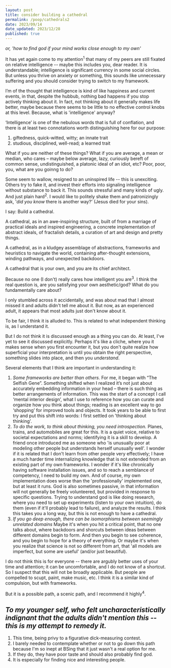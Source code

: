 ```yaml
---
layout: post
title: consider building a cathedral
permalink: /poop/cathedrals2
date: 2023/09/14
date_updated: 2023/12/28
published: true
---
```


_or, 'how to find god if your mind works close enough to my own'_


It has yet again come to my attention<sup>1</sup> that many of my peers are still fixated on relative intelligence -- maybe this includes you, dear reader. It is understandable; intelligence is significant currency in some social circles. But unless you thrive on anxiety or something, this sounds like unnecessary suffering and you should consider trying to switch to my framework.

I’m of the thought that intelligence is kind of like happiness and current events, in that, despite the hubbub, nothing bad happens if you stop actively thinking about it. In fact, not thinking about it generally makes life better, maybe because there seems to be little to no effective control knobs at this level. Because, what is 'intelligence' anyway? 

‘Intelligence’ is one of the nebulous words that is full of conflation, and there is at least two connotations worth distinguishing here for our purpose: 
1) giftedness, quick-witted, witty; an innate trait
2) studious, disciplined, well-read; a learned trait

What if you are neither of these things? What if you are average, a mean or median, who cares – maybe below average, lazy, curiously bereft of common sense, undistinguished, a platonic ideal of an idiot, etc? Poor, poor, you, what are you goinng to do?

Some seem to wallow, resigned to an uninspired life -- this is unexciting. Others try to fake it, and invest their efforts into signaling intelligence without substance to back it. This sounds stressful and many kinds of ugly. And just plain hard<sup>2</sup>. I would like to politely shake them and patronizingly ask, '_did you know_ there is another way?' (Jesus died for your sins).

I say: Build a cathedral.

A cathedral, as in an awe-inspiring structure, built of from a marriage of practical ideals and inspired engineering, a concrete implementation of abstract ideals, of fractalish details, a curation of art and design and pretty things. 

A cathedral, as in a kludgey assemblage of abstractions, frameworks and heuristics to navigate the world, containing after-thought extensions, winding pathways, and unexpected backdoors.  

A cathedral that is your own, and you are its chief architect.

Because no one (I don't) really cares how intelligent you are<sup>3</sup>. I think the real question is, are you satisfying your own aesthetic/god? What do you fundamentally care about? 

I only stumbled across it accidentally, and was about mad that I almost missed it and adults didn't tell me about it. But now, as an experienced adult, it appears that most adults just don't know about it.

To be fair, I think it is alluded to. This is related to what independent thinking is, as I understand it.

But I do not think it is discussed enough as a thing you can do. At least, I've yet to see it discussed explicitly. Perhaps it's like a cliche, where you it makes sense when you first encounter it, but you don't quite realize how superficial your interpretation is until you obtain the right perspective, something slides into place, and then you _understand_. 

Several elements that I think are important in understanding it:

1. *Some frameworks are better than others.* For me, it began with “The Selfish Gene”. Something shifted when I realized it’s not just about accurately embedding information in your head – there is such thing as better arrangements of information. This was the start of a concept I call ‘mental interior design’, what I use to reference how you can curate and organize how you think about things; reading is an excellent way to go ‘shopping’ for improved tools and objects. It took years to be able to first try and put this shift into words: I first settled on 'thinking about thinking'. 
2. *To do the work, to think about thinking, you need introspection.* Planes, trains, and automobiles are great for this. It is a quiet voice, relative to societal expectations and norms; identifying it is a skill to develop. 
A friend once introduced me as someone who 'is unusually poor at modeling other people but understands herself unusually well'. I wonder if it is related that I don't learn from other people very effectively; I have a much harder time internalizing knowledge that is not extended from an existing part of my own frameworks. I wonder if it's like chronically having software installation issues, and so to reach a semblance of competency, I need to build my own. And of course, my own implementation does worse than the 'professionally' implemented one, but at least it runs.
God is also sometimes passive, in that information will not generally be freely volunteered, but provided in response to specific questions. Trying to understand god is like doing research, where you need to set up experiments (listen to your own intuition), do them (even if it'll probably lead to failure), and analyze the results. 
I think this takes you a long way, but this is not enough to have a cathedral. 
3. *If you go deep enough, there can be isomorphisms between seemingly unrelated domains*
Maybe it's when you hit a critical point, that no one talks about, where backdoors and shorcuts between ideas between different domains begin to form. And then you begin to see coherence, and you begin to hope for a theory of everything. Or maybe it's when you realize that science is not so different from art, that 'all models are imperfect, but some are useful' (and/or just beautiful). 


I do not think this is for everyone -- there are argubly better uses of your time and attention; it can be uncomfortable, and I do not know of a shortcut. So I suspect that this will not be broadly applicable. But people are compelled to scupt, paint, make music, etc. I think it is a similar kind of compulsion, but with frameworks.


But it is a possible path, a scenic path, and I recommend it highly<sup>4</sup>. 


_To my younger self, who felt uncharacteristically indignant that the adults didn't mention this -- this is my attempt to remedy it._
---

1. This time, being privy to a figurative dick-measuring contest. 
2. I barely needed to contemplate whether or not to go down this path because I'm so inept at BSing that it just wasn't a real option for me.
3. If they do, they have poor taste and should also probably find god.
4. It is especially for finding nice and interesting people. 

